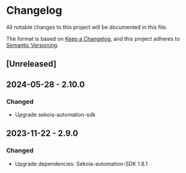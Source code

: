 # Changelog

All notable changes to this project will be documented in this file.

The format is based on [Keep a Changelog](https://keepachangelog.com/en/1.0.0/),
and this project adheres to [Semantic Versioning](https://semver.org/spec/v2.0.0.html).

## [Unreleased]

## 2024-05-28 - 2.10.0

### Changed

- Upgrade sekoia-automation-sdk

## 2023-11-22 - 2.9.0

### Changed

- Upgrade dependencies: Sekoia-automation-SDK 1.8.1
